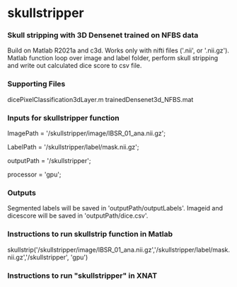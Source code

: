 # skullstripper

### Skull stripping with 3D Densenet trained on NFBS data ###
Build on Matlab R2021a and c3d.
Works only with nifti files ('.nii', or '.nii.gz').
Matlab function loop over image and label folder, perform skull stripping and write out calculated dice score to csv file.

### Supporting Files ###
dicePixelClassification3dLayer.m
trainedDensenet3d_NFBS.mat

### Inputs for skullstripper function ###
ImagePath  = '/skullstripper/image/IBSR_01_ana.nii.gz';

LabelPath  = '/skullstripper/label/mask.nii.gz';

outputPath = '/skullstripper';

processor = 'gpu';

### Outputs ###
Segmented labels will be saved in 'outputPath/outputLabels'.
Imageid and dicescore will be saved in 'outputPath/dice.csv'.

### Instructions to run skullstrip function in Matlab ###
skullstrip('/skullstripper/image/IBSR_01_ana.nii.gz','/skullstripper/label/mask.nii.gz','/skullstripper', 'gpu')

### Instructions to run "skullstripper" in XNAT ###
